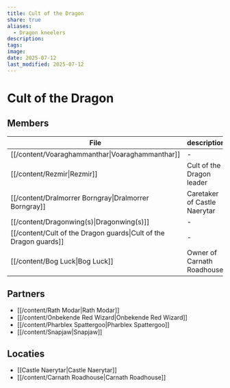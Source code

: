 ```yaml
---
title: Cult of the Dragon
share: true
aliases:
  - Dragon kneelers
description: 
tags: 
image: 
date: 2025-07-12
last_modified: 2025-07-12
---
```

# Cult of the Dragon

## Members
| File                                                                           | description                  | deceased |
| ------------------------------------------------------------------------------ | ---------------------------- | -------- |
| [[/content/Voaraghammanthar\|Voaraghammanthar]]                   | \-                           | \-       |
| [[/content/Rezmir\|Rezmir]]                                       | Cult of the Dragon leader    | \-       |
| [[/content/Dralmorrer Borngray\|Dralmorrer Borngray]]             | Caretaker of Castle Naerytar | \-       |
| [[/content/Dragonwing(s)\|Dragonwing(s)]]                         | \-                           | \-       |
| [[/content/Cult of the Dragon guards\|Cult of the Dragon guards]] | \-                           | \-       |
| [[/content/Bog Luck\|Bog Luck]]                                   | Owner of Carnath Roadhouse   | \-       |


## Partners
- [[/content/Rath Modar|Rath Modar]]
- [[/content/Onbekende Red Wizard|Onbekende Red Wizard]]
- [[/content/Pharblex Spattergoo|Pharblex Spattergoo]]
- [[/content/Snapjaw|Snapjaw]]

## Locaties
- [[Castle Naerytar|Castle Naerytar]]
- [[/content/Carnath Roadhouse|Carnath Roadhouse]]
